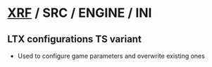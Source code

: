 # [XRF](../../../) / SRC / ENGINE / INI

## LTX configurations TS variant

- Used to configure game parameters and overwrite existing ones
